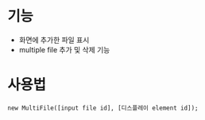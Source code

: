 # 기능 
 - 화면에 추가한 파일 표시
 - multiple file 추가 및 삭제 기능

# 사용법

```
new MultiFile([input file id], [디스플레이 element id]);
```
